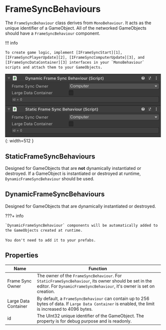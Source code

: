 # **FrameSyncBehaviours**

The `FrameSyncBehaviour` class derives from `MonoBehaviour`. It acts as the unique identifier of a GameObject. All of the networked GameObjects should have a `FrameSyncBehaviour` component. 

!!! info

    To create game logic, implement [IFrameSyncStart][1], [IFrameSyncPlayerUpdate][2], [IFrameSyncComputerUpdate][3], and [IFrameSyncDataContainer][3] interfaces in your `MonoBehaviour` scripts and attach them to your GameObjects.


![img](./../../assets/framesync/FrameSyncBehaviours.png){: width=512 }

## **StaticFrameSyncBehaviours**
Designed for GameObjects that are **not** dynamically instantiated or destroyed. If a GameObject is instantiated or destroyed at runtime, `DynamicFrameSyncBehaviour` should be used.

## **DynamicFrameSyncBehaviours**
Designed for GameObjects that are dynamically instantiated or destroyed.

???+ info

    `DynamicFrameSyncBehaviour` components will be automatically added to the GameObjects created at runtime.
    
    You don't need to add it to your prefabs.


## **Properties**

| **Name**       | **Function**                          |
| ----------- | ------------------------------------ |
| Frame Sync Owner     |  The owner of the `FrameSyncBehaviour`. For `StaticFrameSyncBehaviour`, its owner should be set in the editor. For `DynamicFrameSyncBehaviour`, it's owner is set on creation.  |
| Large Data Container       |  By default, a `FrameSyncBehaviour` can contain up to 256 bytes of data. If `Large Data Container` is enabled, the limit is increased to 4096 bytes.  |
| id      |  The UInt32 unique identifier of the GameObject. The property is for debug purpose and is readonly.  |

[1]: GameLogic/IFrameSyncStart.md
[2]: GameLogic/IFrameSyncPlayerUpdate.md
[3]: GameLogic/IFrameSyncComputerUpdate.md
[4]: GameLogic/IFrameSyncDataContainer.md